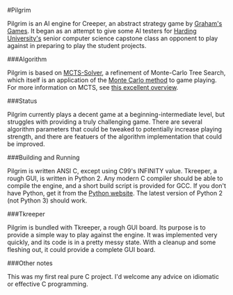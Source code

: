 #Pilgrim

Pilgrim is an AI engine for Creeper, an abstract strategy game by [Graham's Games](http://www.grahams-games.co.uk/creeper.html).
It began as an attempt to give some AI testers for [Harding University's](http://www.harding.edu) senior computer science
capstone class an opponent to play against in preparing to play the student projects.

###Algorithm

Pilgrim is based on [MCTS-Solver](https://dke.maastrichtuniversity.nl/m.winands/documents/uctloa.pdf), a refinement of
Monte-Carlo Tree Search, which itself is an application of the [Monte Carlo method](http://en.wikipedia.org/wiki/Monte_carlo_method)
to game playing. For more information on MCTS, see [this excellent overview](https://project.dke.maastrichtuniversity.nl/games/files/phd/Chaslot_thesis.pdf).

###Status

Pilgrim currently plays a decent game at a beginning-intermediate level, but struggles with providing a truly challenging
game. There are several algorithm parameters that could be tweaked to potentially increase playing strength, and there are
featuers of the algorithm implementation that could be improved.

###Building and Running

Pilgrim is written ANSI C, except using C99's INFINITY value. Tkreeper, a rough GUI, is written in Python 2. Any modern C
compiler should be able to compile the engine, and a short build script is provided for GCC. If you don't have Python, get
it from the [Python website](http://www.python.org). The latest version of Python 2 (not Python 3) should work.

###Tkreeper

Pilgrim is bundled with Tkreeper, a rough GUI board. Its purpose is to provide a simple way to play against the engine.
It was implemented very quickly, and its code is in a pretty messy state. With a cleanup and some fleshing out, it could
provide a complete GUI board.

###Other notes

This was my first real pure C project. I'd welcome any advice on idiomatic or effective C programming.
